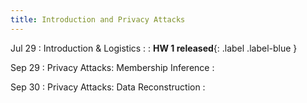 ```yaml
---
title: Introduction and Privacy Attacks
---
```


Jul 29
: Introduction & Logistics
  : 
: **HW 1 released**{: .label .label-blue }

Sep 29
:  Privacy Attacks: Membership Inference
  : 

Sep 30
: Privacy Attacks: Data Reconstruction
  : 


